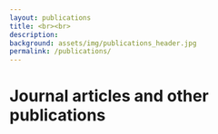 ```yaml
---
layout: publications
title: <br><br>
description:
background: assets/img/publications_header.jpg
permalink: /publications/
---
```


# Journal articles and other publications

